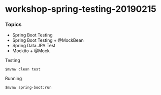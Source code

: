 # workshop-spring-testing-20190215

### Topics
* Spring Boot Testing
* Spring Boot Testing + @MockBean
* Spring Data JPA Test
* Mockito + @Mock

Testing
```
$mvnw clean test
```

Running
```
$mvnw spring-boot:run
```
